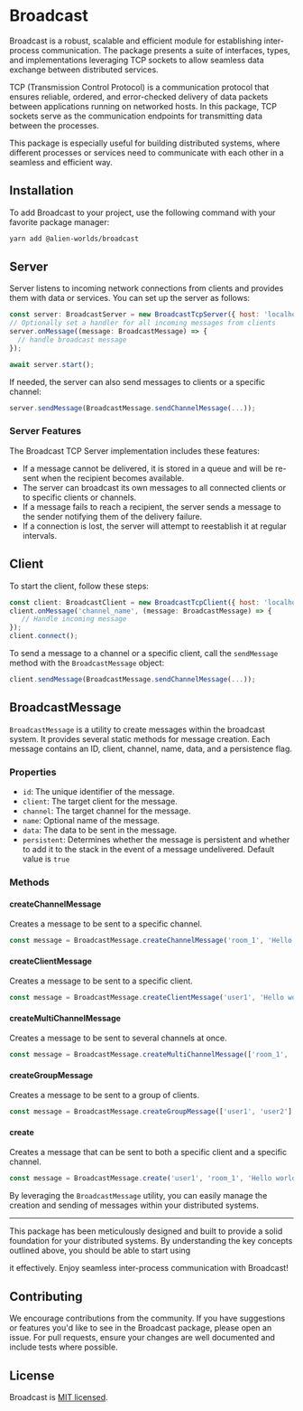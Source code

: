 # Broadcast

Broadcast is a robust, scalable and efficient module for establishing inter-process communication. The package presents a suite of interfaces, types, and implementations leveraging TCP sockets to allow seamless data exchange between distributed services.

TCP (Transmission Control Protocol) is a communication protocol that ensures reliable, ordered, and error-checked delivery of data packets between applications running on networked hosts. In this package, TCP sockets serve as the communication endpoints for transmitting data between the processes.

This package is especially useful for building distributed systems, where different processes or services need to communicate with each other in a seamless and efficient way.

## Installation

To add Broadcast to your project, use the following command with your favorite package manager:

```bash
yarn add @alien-worlds/broadcast
```

## Server

Server listens to incoming network connections from clients and provides them with data or services. You can set up the server as follows:

```javascript
const server: BroadcastServer = new BroadcastTcpServer({ host: 'localhost', port: 9000 });
// Optionally set a handler for all incoming messages from clients
server.onMessage((message: BroadcastMessage) => {
  // handle broadcast message
});

await server.start();
```

If needed, the server can also send messages to clients or a specific channel:

```javascript
server.sendMessage(BroadcastMessage.sendChannelMessage(...));
```

### Server Features

The Broadcast TCP Server implementation includes these features:

- If a message cannot be delivered, it is stored in a queue and will be re-sent when the recipient becomes available.
- The server can broadcast its own messages to all connected clients or to specific clients or channels.
- If a message fails to reach a recipient, the server sends a message to the sender notifying them of the delivery failure.
- If a connection is lost, the server will attempt to reestablish it at regular intervals.

## Client

To start the client, follow these steps:

```javascript
const client: BroadcastClient = new BroadcastTcpClient({ host: 'localhost', port: 9000 }, <optional_client_name>);
client.onMessage('channel_name', (message: BroadcastMessage) => {
   // Handle incoming message
});
client.connect();
```

To send a message to a channel or a specific client, call the `sendMessage` method with the `BroadcastMessage` object:

```javascript
client.sendMessage(BroadcastMessage.sendChannelMessage(...));
```

## BroadcastMessage

`BroadcastMessage` is a utility to create messages within the broadcast system. It provides several static methods for message creation. Each message contains an ID, client, channel, name, data, and a persistence flag.

### Properties

- `id`: The unique identifier of the message.
- `client`: The target client for the message.
- `channel`: The target channel for the message.
- `name`: Optional name of the message.
- `data`: The data to be sent in the message.
- `persistent`: Determines whether the message is persistent and whether to add it to the stack in the event of a message undelivered. Default value is `true`


### Methods

#### createChannelMessage
Creates a message to be sent to a specific channel.
```javascript
const message = BroadcastMessage.createChannelMessage('room_1', 'Hello world');
```
#### createClientMessage
Creates a message to be sent to a specific client.
```javascript
const message = BroadcastMessage.createClientMessage('user1', 'Hello world');
```
#### createMultiChannelMessage
Creates a message to be sent to several channels at once.
```javascript
const message = BroadcastMessage.createMultiChannelMessage(['room_1', 'room_2'], 'Hello world');
```
#### createGroupMessage
Creates a message to be sent to a group of clients.
```javascript
const message = BroadcastMessage.createGroupMessage(['user1', 'user2'], 'Hello world');
```
#### create
Creates a message that can be sent to both a specific client and a specific channel.
```javascript
const message = BroadcastMessage.create('user1', 'room_1', 'Hello world');
```

By leveraging the `BroadcastMessage` utility, you can easily manage the creation and sending of messages within your distributed systems.

---

This package has been meticulously designed and built to provide a solid foundation for your distributed systems. By understanding the key concepts outlined above, you should be able to start using

it effectively. Enjoy seamless inter-process communication with Broadcast!

## Contributing

We encourage contributions from the community. If you have suggestions or features you'd like to see in the Broadcast package, please open an issue. For pull requests, ensure your changes are well documented and include tests where possible.

## License

Broadcast is [MIT licensed](./LICENSE).

